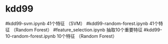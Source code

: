 # kdd99

#kdd99-svm.ipynb               41个特征 （SVM）
#kdd99-random-forest.ipynb     41个特征 （Random Forest）
#feature_selection.ipynb       抽取10个重要特征
#kdd99-10-random-forest.ipynb  10个特征 （Random Forest）
